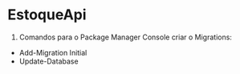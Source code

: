 # EstoqueApi

1) Comandos para o Package Manager Console criar o Migrations:
- Add-Migration Initial
- Update-Database